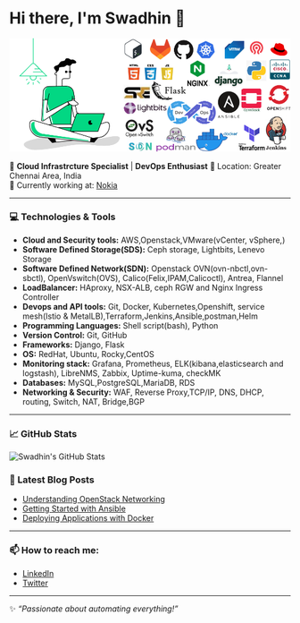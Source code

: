 # Hi there, I'm Swadhin 👋

![](https://github.com/swadhin4431/swadhin4431/blob/main/%40Swadhin%20pattnaik%20Email%20swadhin.png)

🚀 **Cloud Infrastrcture Specialist** | **DevOps Enthusiast** 
📍 Location: Greater Chennai Area, India  
💼 Currently working at: [Nokia](https://www.nokia.com)

---

### 💻 Technologies & Tools
- **Cloud and Security tools:** AWS,Openstack,VMware(vCenter, vSphere,)
- **Software Defined Storage(SDS):** Ceph storage, Lightbits, Lenevo Storage
- **Software Defined Network(SDN):** Openstack OVN(ovn-nbctl,ovn-sbctl), OpenVswitch(OVS), Calico(Felix,IPAM,Calicoctl), Antrea, Flannel
- **LoadBalancer:** HAproxy, NSX-ALB, ceph RGW and Nginx Ingress Controller
- **Devops and API tools:** Git, Docker, Kubernetes,Openshift, service mesh(Istio & MetalLB),Terraform,Jenkins,Ansible,postman,Helm
- **Programming Languages:** Shell script(bash), Python
- **Version Control:** Git, GitHub
- **Frameworks:** Django, Flask
- **OS:** RedHat, Ubuntu, Rocky,CentOS
- **Monitoring stack:** Grafana, Prometheus, ELK(kibana,elasticsearch and logstash), LibreNMS, Zabbix, Uptime-kuma, checkMK
- **Databases:** MySQL,PostgreSQL,MariaDB, RDS
- **Networking & Security:** WAF, Reverse Proxy,TCP/IP, DNS, DHCP, routing, Switch, NAT, Bridge,BGP


---

### 📈 GitHub Stats
![Swadhin's GitHub Stats](https://github-readme-stats.vercel.app/api?username=swadhin&show_icons=true&theme=radical)

### 📝 Latest Blog Posts
- [Understanding OpenStack Networking](https://yourblog.com)
- [Getting Started with Ansible](https://yourblog.com)
- [Deploying Applications with Docker](https://yourblog.com)

---

### 📫 How to reach me:
- [LinkedIn](https://linkedin.com/in/swadhin)
- [Twitter](https://twitter.com/yourhandle)

---

✨ *“Passionate about automating everything!”*
